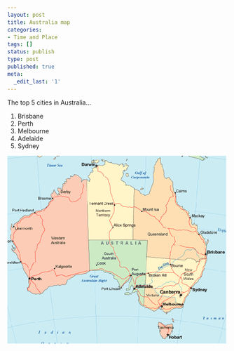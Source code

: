 ```yaml
---
layout: post
title: Australia map
categories:
- Time and Place
tags: []
status: publish
type: post
published: true
meta:
  _edit_last: '1'
---
```

The top 5 cities in Australia...

1. Brisbane
2. Perth
3. Melbourne
4. Adelaide
5. Sydney

![](/img/australia-map.gif "australia-map")
